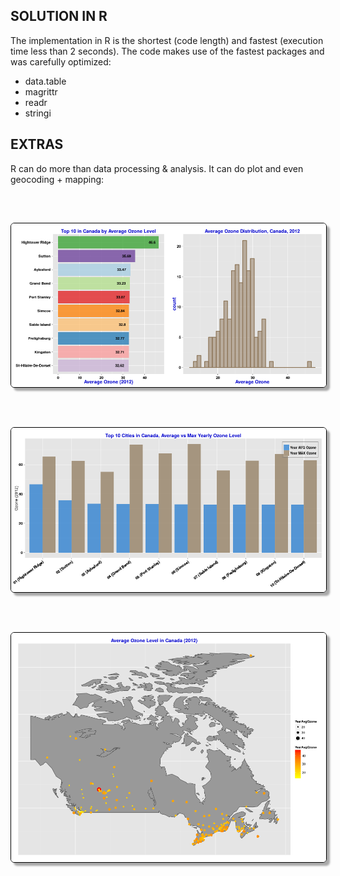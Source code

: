 <style type="text/css">
	#ImageContour img {
		margin: 30px 0 30px 0; /*top right bottom left*/
		border:#000 1px solid;
		border-radius:6px;
		box-shadow: 5px 5px 3px #AAA;
	}
</style>

## SOLUTION IN R
The implementation in R is the shortest (code length) and fastest (execution time less than 2 seconds). The code makes use of the fastest packages and was carefully optimized:

- data.table
- magrittr
- readr
- stringi


## EXTRAS
R can do more than data processing & analysis. It can do plot and even geocoding + mapping:
<br/><br/>

<span id="ImageContour">![Plot1](./Plot1.png)</span><br/>
<span id="ImageContour">![Plot2](./Plot2.png)</span><br/>
<span id="ImageContour">![Plot3](./Plot3.png)</span><br/>
